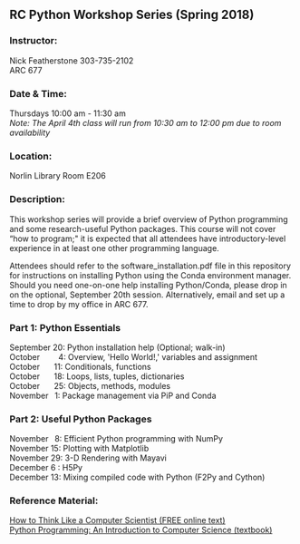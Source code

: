 ## RC Python Workshop Series (Spring 2018)

### Instructor:
Nick Featherstone 
303-735-2102  
ARC 677

### Date & Time:
Thursdays 10:00 am - 11:30 am  
*Note:  The April 4th class will run from 10:30 am to 12:00 pm due to room availability*

### Location:
Norlin Library Room E206  


### Description:  
This workshop series will provide a brief overview of Python programming and some research-useful Python packages. This course will not cover “how to program;"  it is expected that all attendees have introductory-level experience in at least one other programming language. 

Attendees should refer to the software_installation.pdf file in this repository for instructions on installing Python using the Conda environment manager.  Should you need one-on-one help installing Python/Conda, please drop in on the optional, September 20th session.  Alternatively, email and set up a time to drop by my office in ARC 677.

### Part 1:  Python Essentials
September 20:  Python installation help (Optional; walk-in)  
October &nbsp;&ensp;&emsp; 4:  Overview, 'Hello World!,' variables and assignment  
October &ensp;&emsp;11:  Conditionals, functions  
October &ensp;&emsp;18:  Loops, lists, tuples, dictionaries  
October &ensp;&emsp;25:  Objects, methods, modules  
November &ensp;1:  Package management via PiP and Conda

### Part 2:  Useful Python Packages 
November &ensp;8:  Efficient Python programming with NumPy   
November 15:  Plotting with Matplotlib    
November 29:  3-D Rendering with Mayavi  
December 6 :  H5Py  
December 13:  Mixing compiled code with Python (F2Py and Cython)

### Reference Material:  
[How to Think Like a Computer Scientist (FREE online text)](http://openbookproject.net/thinkcs/python/english3e/)  
[Python Programming: An Introduction to Computer Science (textbook)](http://mcsp.wartburg.edu/zelle/python/)



